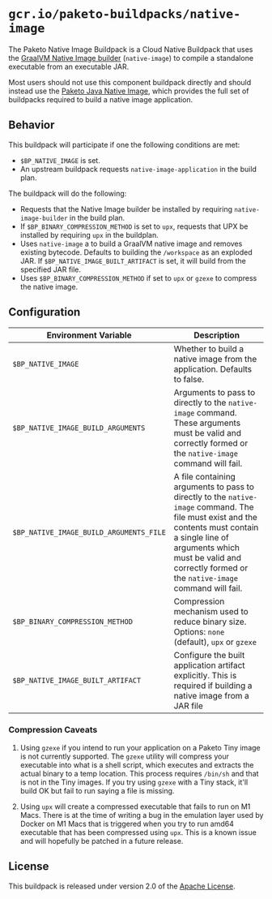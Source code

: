 # `gcr.io/paketo-buildpacks/native-image`

The Paketo Native Image Buildpack is a Cloud Native Buildpack that uses the [GraalVM Native Image builder][native-image] (`native-image`) to compile a standalone executable from an executable JAR.

Most users should not use this component buildpack directly and should instead use the [Paketo Java Native Image][bp/java-native-image], which provides the full set of buildpacks required to build a native image application.

## Behavior

This buildpack will participate if one the following conditions are met:

* `$BP_NATIVE_IMAGE` is set.
*  An upstream buildpack requests `native-image-application` in the build plan.

The buildpack will do the following:

* Requests that the Native Image builder be installed by requiring `native-image-builder` in the build plan.
* If `$BP_BINARY_COMPRESSION_METHOD` is set to `upx`, requests that UPX be installed by requiring `upx` in the buildplan.
* Uses `native-image` a to build a GraalVM native image and removes existing bytecode. Defaults to building the `/workspace` as an exploded JAR. If `$BP_NATIVE_IMAGE_BUILT_ARTIFACT` is set, it will build from the specified JAR file.
* Uses `$BP_BINARY_COMPRESSION_METHOD` if set to `upx` or `gzexe` to compress the native image.

## Configuration

| Environment Variable                    | Description                                                                                                                                                                                                                                   |
| --------------------------------------- | --------------------------------------------------------------------------------------------------------------------------------------------------------------------------------------------------------------------------------------------- |
| `$BP_NATIVE_IMAGE`                      | Whether to build a native image from the application.  Defaults to false.                                                                                                                                                                     |
| `$BP_NATIVE_IMAGE_BUILD_ARGUMENTS`      | Arguments to pass to directly to the `native-image` command. These arguments must be valid and correctly formed or the `native-image` command will fail.                                                                                      |
| `$BP_NATIVE_IMAGE_BUILD_ARGUMENTS_FILE` | A file containing arguments to pass to directly to the `native-image` command. The file must exist and the contents must contain a single line of arguments which must be valid and correctly formed or the `native-image` command will fail. |
| `$BP_BINARY_COMPRESSION_METHOD`         | Compression mechanism used to reduce binary size. Options: `none` (default), `upx` or `gzexe`                                                                                                                                                 |
| `$BP_NATIVE_IMAGE_BUILT_ARTIFACT`       | Configure the built application artifact explicitly. This is required if building a native image from a JAR file                                                                                                                              |

### Compression Caveats

1. Using `gzexe` if you intend to run your application on a Paketo Tiny image is not currently supported. The `gzexe` utility will compress your executable into what is a shell script, which executes and extracts the actual binary to a temp location. This process requires `/bin/sh` and that is not in the Tiny images. If you try using `gzexe` with a Tiny stack, it'll build OK but fail to run saying a file is missing.

2. Using `upx` will create a compressed executable that fails to run on M1 Macs. There is at the time of writing a bug in the emulation layer used by Docker on M1 Macs that is triggered when you try to run amd64 executable that has been compressed using `upx`. This is a known issue and will hopefully be patched in a future release.

## License

This buildpack is released under version 2.0 of the [Apache License][a].

[a]: http://www.apache.org/licenses/LICENSE-2.0
[native-image]: https://www.graalvm.org/reference-manual/native-image/
[bp/java-native-image]: https://github.com/paketo-buildpacks/java-native-image

